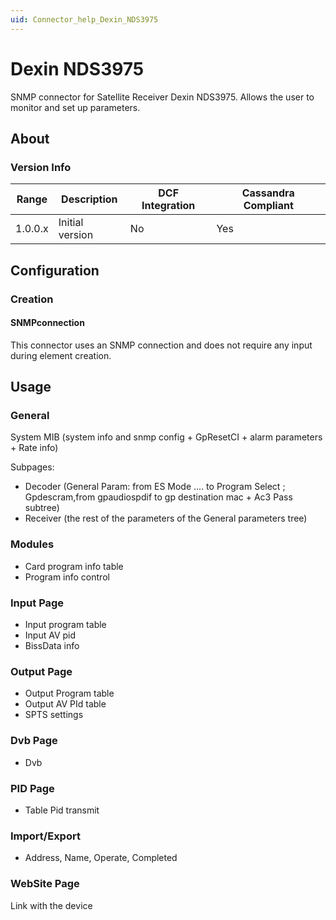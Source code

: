 ```yaml
---
uid: Connector_help_Dexin_NDS3975
---
```


# Dexin NDS3975

SNMP connector for Satellite Receiver Dexin NDS3975. Allows the user to monitor and set up parameters.

## About

### Version Info

| Range | Description | DCF Integration | Cassandra Compliant |
|------------------|-----------------|---------------------|-------------------------|
| 1.0.0.x          | Initial version | No                  | Yes                     |

## Configuration

### Creation

#### SNMPconnection

This connector uses an SNMP connection and does not require any input during element creation.

## Usage

### General

System MIB (system info and snmp config + GpResetCI + alarm parameters + Rate info)

Subpages:

- Decoder (General Param: from ES Mode .... to Program Select ; Gpdescram,from gpaudiospdif to gp destination mac + Ac3 Pass subtree)
- Receiver (the rest of the parameters of the General parameters tree)

### Modules

- Card program info table
- Program info control

### Input Page

- Input program table
- Input AV pid
- BissData info

### Output Page

- Output Program table
- Output AV PId table
- SPTS settings

### Dvb Page

- Dvb

### PID Page

- Table Pid transmit

### Import/Export

- Address, Name, Operate, Completed

### WebSite Page

Link with the device
